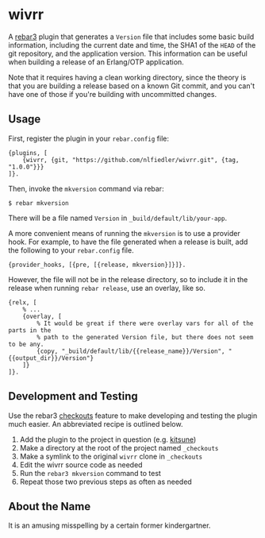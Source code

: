 # wivrr

A [rebar3](https://www.rebar3.org) plugin that generates a `Version` file that includes some basic build information, including the current date and time, the SHA1 of the `HEAD` of the git repository, and the application version. This information can be useful when building a release of an Erlang/OTP application.

Note that it requires having a clean working directory, since the theory is that you are building a release based on a known Git commit, and you can't have one of those if you're building with uncommitted changes.

## Usage

First, register the plugin in your `rebar.config` file:

```
{plugins, [
    {wivrr, {git, "https://github.com/nlfiedler/wivrr.git", {tag, "1.0.0"}}}
]}.
```

Then, invoke the `mkversion` command via rebar:

```
$ rebar mkversion
```

There will be a file named `Version` in `_build/default/lib/your-app`.

A more convenient means of running the `mkversion` is to use a provider hook. For example, to have the file generated when a release is built, add the following to your `rebar.config` file.

```
{provider_hooks, [{pre, [{release, mkversion}]}]}.
```

However, the file will not be in the release directory, so to include it in the release when running `rebar release`, use an overlay, like so.

```
{relx, [
    % ...
    {overlay, [
        % It would be great if there were overlay vars for all of the parts in the
        % path to the generated Version file, but there does not seem to be any.
        {copy, "_build/default/lib/{{release_name}}/Version", "{{output_dir}}/Version"}
    ]}
]}.
```

## Development and Testing

Use the rebar3 [checkouts](http://blog.erlware.org/rebar3-features-part-6-_checkouts-2/
) feature to make developing and testing the plugin much easier. An abbreviated recipe is outlined below.

1. Add the plugin to the project in question (e.g. [kitsune](https://github.com/nlfiedler/kitsune))
1. Make a directory at the root of the project named `_checkouts`
1. Make a symlink to the original `wivrr` clone in `_checkouts`
1. Edit the wivrr source code as needed
1. Run the `rebar3 mkversion` command to test
1. Repeat those two previous steps as often as needed

## About the Name

It is an amusing misspelling by a certain former kindergartner.
